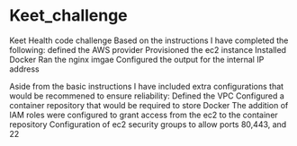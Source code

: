 # Keet_challenge
Keet Health code challenge
Based on the instructions I have completed the following: 
  defined the AWS provider
  Provisioned the ec2 instance
  Installed Docker
  Ran the nginx imgae
  Configured the output for the internal IP address
  
Aside from the basic instructions I have included extra configurations that would be recommened to ensure reliability: 
  Defined the VPC
  Configured a container repository that would be required to store Docker
  The addition of IAM roles were configured to grant access from the ec2 to the container repository
  Configuration of ec2 security groups to allow ports 80,443, and 22
  
